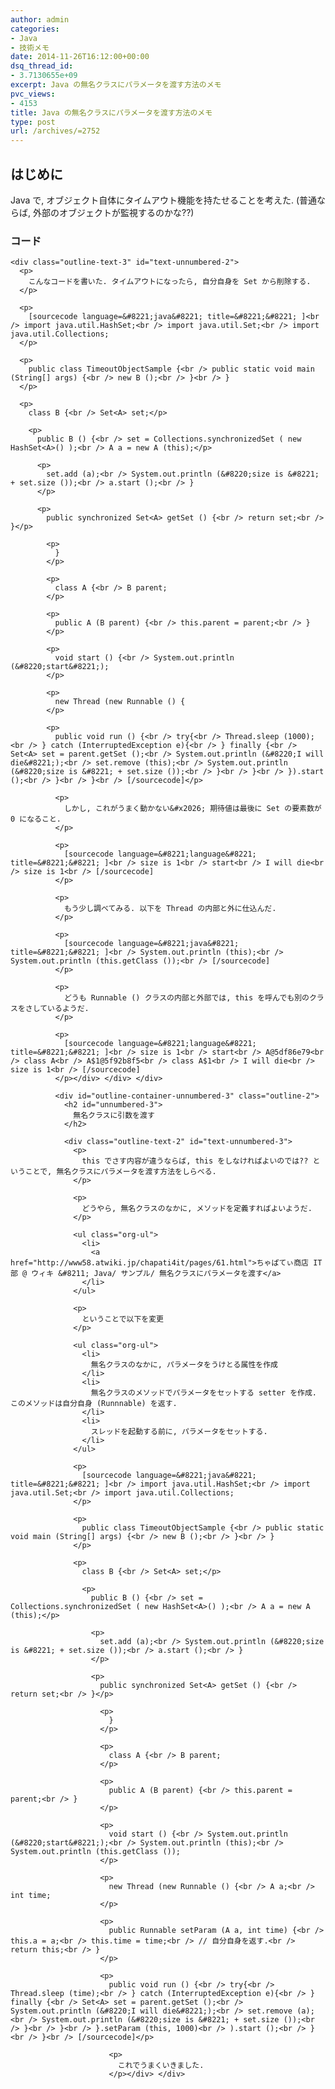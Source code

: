 ```yaml
---
author: admin
categories:
- Java
- 技術メモ
date: 2014-11-26T16:12:00+00:00
dsq_thread_id:
- 3.7130655e+09
excerpt: Java の無名クラスにパラメータを渡す方法のメモ
pvc_views:
- 4153
title: Java の無名クラスにパラメータを渡す方法のメモ
type: post
url: /archives/=2752
---
```


<div id="outline-container-unnumbered-1" class="outline-2">
  <h2 id="unnumbered-1">
    はじめに
  </h2>
  
  <div class="outline-text-2" id="text-unnumbered-1">
    <p>
      Java で, オブジェクト自体にタイムアウト機能を持たせることを考えた. (普通ならば, 外部のオブジェクトが監視するのかな??)
    </p>
  </div>
  
  <div id="outline-container-unnumbered-2" class="outline-3">
    <h3 id="unnumbered-2">
      コード
    </h3>
    
    <div class="outline-text-3" id="text-unnumbered-2">
      <p>
        こんなコードを書いた. タイムアウトになったら, 自分自身を Set から削除する.
      </p>
      
      <p>
        [sourcecode language=&#8221;java&#8221; title=&#8221;&#8221; ]<br /> import java.util.HashSet;<br /> import java.util.Set;<br /> import java.util.Collections;
      </p>
      
      <p>
        public class TimeoutObjectSample {<br /> public static void main (String[] args) {<br /> new B ();<br /> }<br /> }
      </p>
      
      <p>
        class B {<br /> Set<A> set;</p> 
        
        <p>
          public B () {<br /> set = Collections.synchronizedSet ( new HashSet<A>() );<br /> A a = new A (this);</p> 
          
          <p>
            set.add (a);<br /> System.out.println (&#8220;size is &#8221; + set.size ());<br /> a.start ();<br /> }
          </p>
          
          <p>
            public synchronized Set<A> getSet () {<br /> return set;<br /> }</p> 
            
            <p>
              }
            </p>
            
            <p>
              class A {<br /> B parent;
            </p>
            
            <p>
              public A (B parent) {<br /> this.parent = parent;<br /> }
            </p>
            
            <p>
              void start () {<br /> System.out.println (&#8220;start&#8221;);
            </p>
            
            <p>
              new Thread (new Runnable () {
            </p>
            
            <p>
              public void run () {<br /> try{<br /> Thread.sleep (1000);<br /> } catch (InterruptedException e){<br /> } finally {<br /> Set<A> set = parent.getSet ();<br /> System.out.println (&#8220;I will die&#8221;);<br /> set.remove (this);<br /> System.out.println (&#8220;size is &#8221; + set.size ());<br /> }<br /> }<br /> }).start ();<br /> }<br /> }<br /> [/sourcecode]</p> 
              
              <p>
                しかし, これがうまく動かない&#x2026; 期待値は最後に Set の要素数が 0 になること.
              </p>
              
              <p>
                [sourcecode language=&#8221;language&#8221; title=&#8221;&#8221; ]<br /> size is 1<br /> start<br /> I will die<br /> size is 1<br /> [/sourcecode]
              </p>
              
              <p>
                もう少し調べてみる. 以下を Thread の内部と外に仕込んだ.
              </p>
              
              <p>
                [sourcecode language=&#8221;java&#8221; title=&#8221;&#8221; ]<br /> System.out.println (this);<br /> System.out.println (this.getClass ());<br /> [/sourcecode]
              </p>
              
              <p>
                どうも Runnable () クラスの内部と外部では, this を呼んでも別のクラスをさしているようだ.
              </p>
              
              <p>
                [sourcecode language=&#8221;language&#8221; title=&#8221;&#8221; ]<br /> size is 1<br /> start<br /> A@5df86e79<br /> class A<br /> A$1@5f92b8f5<br /> class A$1<br /> I will die<br /> size is 1<br /> [/sourcecode]
              </p></div> </div> </div> 
              
              <div id="outline-container-unnumbered-3" class="outline-2">
                <h2 id="unnumbered-3">
                  無名クラスに引数を渡す
                </h2>
                
                <div class="outline-text-2" id="text-unnumbered-3">
                  <p>
                    this でさす内容が違うならば, this をしなければよいのでは?? ということで, 無名クラスにパラメータを渡す方法をしらべる.
                  </p>
                  
                  <p>
                    どうやら, 無名クラスのなかに, メソッドを定義すればよいようだ.
                  </p>
                  
                  <ul class="org-ul">
                    <li>
                      <a href="http://www58.atwiki.jp/chapati4it/pages/61.html">ちゃぱてぃ商店 IT 部 @ ウィキ &#8211; Java/ サンプル/ 無名クラスにパラメータを渡す</a>
                    </li>
                  </ul>
                  
                  <p>
                    ということで以下を変更
                  </p>
                  
                  <ul class="org-ul">
                    <li>
                      無名クラスのなかに, パラメータをうけとる属性を作成
                    </li>
                    <li>
                      無名クラスのメソッドでパラメータをセットする setter を作成. このメソッドは自分自身 (Runnnable) を返す.
                    </li>
                    <li>
                      スレッドを起動する前に, パラメータをセットする.
                    </li>
                  </ul>
                  
                  <p>
                    [sourcecode language=&#8221;java&#8221; title=&#8221;&#8221; ]<br /> import java.util.HashSet;<br /> import java.util.Set;<br /> import java.util.Collections;
                  </p>
                  
                  <p>
                    public class TimeoutObjectSample {<br /> public static void main (String[] args) {<br /> new B ();<br /> }<br /> }
                  </p>
                  
                  <p>
                    class B {<br /> Set<A> set;</p> 
                    
                    <p>
                      public B () {<br /> set = Collections.synchronizedSet ( new HashSet<A>() );<br /> A a = new A (this);</p> 
                      
                      <p>
                        set.add (a);<br /> System.out.println (&#8220;size is &#8221; + set.size ());<br /> a.start ();<br /> }
                      </p>
                      
                      <p>
                        public synchronized Set<A> getSet () {<br /> return set;<br /> }</p> 
                        
                        <p>
                          }
                        </p>
                        
                        <p>
                          class A {<br /> B parent;
                        </p>
                        
                        <p>
                          public A (B parent) {<br /> this.parent = parent;<br /> }
                        </p>
                        
                        <p>
                          void start () {<br /> System.out.println (&#8220;start&#8221;);<br /> System.out.println (this);<br /> System.out.println (this.getClass ());
                        </p>
                        
                        <p>
                          new Thread (new Runnable () {<br /> A a;<br /> int time;
                        </p>
                        
                        <p>
                          public Runnable setParam (A a, int time) {<br /> this.a = a;<br /> this.time = time;<br /> // 自分自身を返す.<br /> return this;<br /> }
                        </p>
                        
                        <p>
                          public void run () {<br /> try{<br /> Thread.sleep (time);<br /> } catch (InterruptedException e){<br /> } finally {<br /> Set<A> set = parent.getSet ();<br /> System.out.println (&#8220;I will die&#8221;);<br /> set.remove (a);<br /> System.out.println (&#8220;size is &#8221; + set.size ());<br /> }<br /> }<br /> }.setParam (this, 1000)<br /> ).start ();<br /> }<br /> }<br /> [/sourcecode]</p> 
                          
                          <p>
                            これでうまくいきました.
                          </p></div> </div>